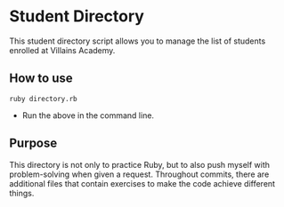 # Student Directory

This student directory script allows you to manage the list of students enrolled at Villains Academy.

## How to use

``` shell
ruby directory.rb
```

- Run the above in the command line.

## Purpose

This directory is not only to practice Ruby, but to also push myself with problem-solving when given a request.
Throughout commits, there are additional files that contain exercises to make the code achieve different things.
